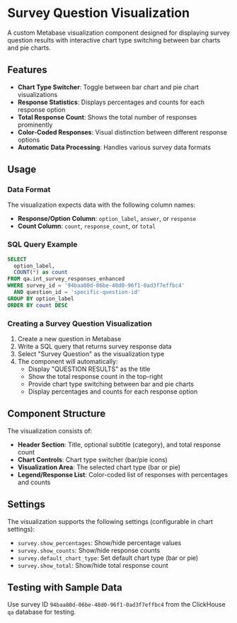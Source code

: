 # Survey Question Visualization

A custom Metabase visualization component designed for displaying survey question results with interactive chart type switching between bar charts and pie charts.

## Features

- **Chart Type Switcher**: Toggle between bar chart and pie chart visualizations
- **Response Statistics**: Displays percentages and counts for each response option
- **Total Response Count**: Shows the total number of responses prominently
- **Color-Coded Responses**: Visual distinction between different response options
- **Automatic Data Processing**: Handles various survey data formats

## Usage

### Data Format

The visualization expects data with the following column names:
- **Response/Option Column**: `option_label`, `answer`, or `response`
- **Count Column**: `count`, `response_count`, or `total`

### SQL Query Example

```sql
SELECT
  option_label,
  COUNT(*) as count
FROM qa.int_survey_responses_enhanced
WHERE survey_id = '94baa80d-06be-48d0-96f1-0ad3f7effbc4'
  AND question_id = 'specific-question-id'
GROUP BY option_label
ORDER BY count DESC
```

### Creating a Survey Question Visualization

1. Create a new question in Metabase
2. Write a SQL query that returns survey response data
3. Select "Survey Question" as the visualization type
4. The component will automatically:
   - Display "QUESTION RESULTS" as the title
   - Show the total response count in the top-right
   - Provide chart type switching between bar and pie charts
   - Display percentages and counts for each response option

## Component Structure

The visualization consists of:
- **Header Section**: Title, optional subtitle (category), and total response count
- **Chart Controls**: Chart type switcher (bar/pie icons)
- **Visualization Area**: The selected chart type (bar or pie)
- **Legend/Response List**: Color-coded list of responses with percentages and counts

## Settings

The visualization supports the following settings (configurable in chart settings):
- `survey.show_percentages`: Show/hide percentage values
- `survey.show_counts`: Show/hide response counts
- `survey.default_chart_type`: Set default chart type (bar or pie)
- `survey.show_total`: Show/hide total response count

## Testing with Sample Data

Use survey ID `94baa80d-06be-48d0-96f1-0ad3f7effbc4` from the ClickHouse `qa` database for testing.